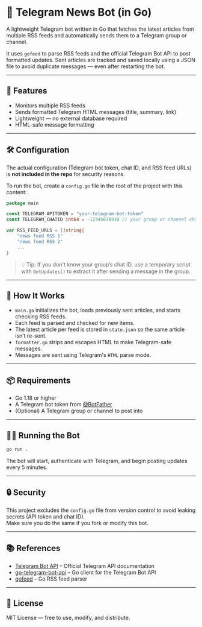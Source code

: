 # 🤖 Telegram News Bot (in Go)

A lightweight Telegram bot written in Go that fetches the latest articles from multiple RSS feeds and automatically sends them to a Telegram group or channel.

It uses `gofeed` to parse RSS feeds and the official Telegram Bot API to post formatted updates. Sent articles are tracked and saved locally using a JSON file to avoid duplicate messages — even after restarting the bot.

---

## 🚀 Features

- Monitors multiple RSS feeds
- Sends formatted Telegram HTML messages (title, summary, link)
- Lightweight — no external database required
- HTML-safe message formatting

---

## 🛠 Configuration

The actual configuration (Telegram bot token, chat ID, and RSS feed URLs) is **not included in the repo** for security reasons.

To run the bot, create a `config.go` file in the root of the project with this content:

```go
package main

const TELEGRAM_APITOKEN = "your-telegram-bot-token"
const TELEGRAM_CHATID int64 = -12345678910 // your group or channel chat ID

var RSS_FEED_URLS = []string{
	"news feed RSS 1"
	"news feed RSS 2"
	...
}
```

> 💡 Tip: If you don't know your group’s chat ID, use a temporary script with `GetUpdates()` to extract it after sending a message in the group.

---

## 🧠 How It Works

- `main.go` initializes the bot, loads previously sent articles, and starts checking RSS feeds.
- Each feed is parsed and checked for new items.
- The latest article per feed is stored in `state.json` so the same article isn’t re-sent.
- `formatter.go` strips and escapes HTML to make Telegram-safe messages.
- Messages are sent using Telegram's `HTML` parse mode.

---

## 📦 Requirements

- Go 1.18 or higher
- A Telegram bot token from [@BotFather](https://t.me/botfather)
- (Optional) A Telegram group or channel to post into

---

## 🏃‍♂️ Running the Bot

```bash
go run .
```

The bot will start, authenticate with Telegram, and begin posting updates every 5 minutes.

---

## 🔒 Security

This project excludes the `config.go` file from version control to avoid leaking secrets (API token and chat ID).  
Make sure you do the same if you fork or modify this bot.

---

## 📚 References

- [Telegram Bot API](https://core.telegram.org/bots/api) – Official Telegram API documentation
- [go-telegram-bot-api](https://github.com/go-telegram-bot-api/telegram-bot-api) – Go client for the Telegram Bot API
- [gofeed](https://github.com/mmcdole/gofeed) – Go RSS feed parser

---

## 📄 License

MIT License — free to use, modify, and distribute.
